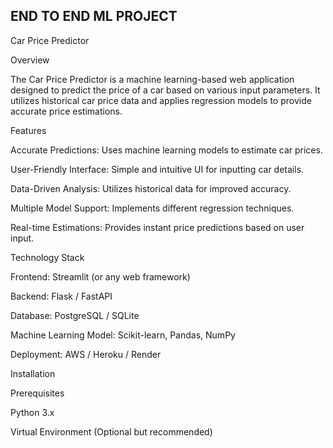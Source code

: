 ## END TO END ML PROJECT ##

Car Price Predictor

Overview

The Car Price Predictor is a machine learning-based web application designed to predict the price of a car based on various input parameters. It utilizes historical car price data and applies regression models to provide accurate price estimations.

Features

Accurate Predictions: Uses machine learning models to estimate car prices.

User-Friendly Interface: Simple and intuitive UI for inputting car details.

Data-Driven Analysis: Utilizes historical data for improved accuracy.

Multiple Model Support: Implements different regression techniques.

Real-time Estimations: Provides instant price predictions based on user input.

Technology Stack

Frontend: Streamlit (or any web framework)

Backend: Flask / FastAPI

Database: PostgreSQL / SQLite

Machine Learning Model: Scikit-learn, Pandas, NumPy

Deployment: AWS / Heroku / Render

Installation

Prerequisites

Python 3.x

Virtual Environment (Optional but recommended)
